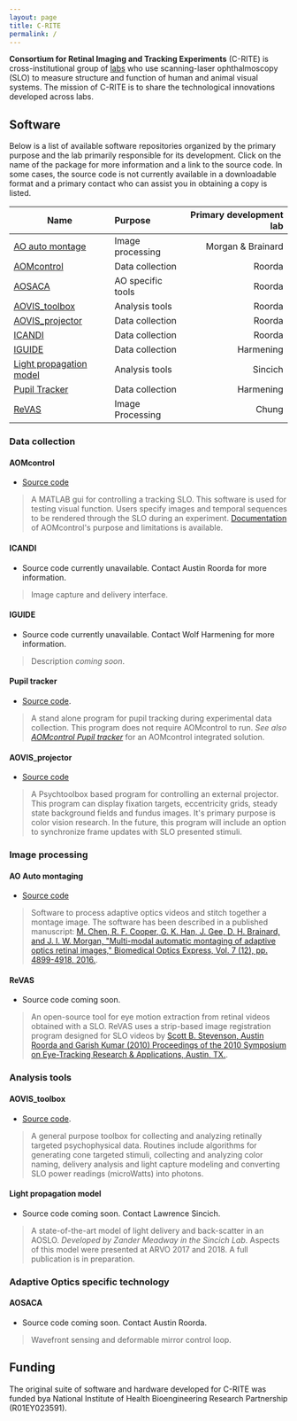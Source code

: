 ```yaml
---
layout: page
title: C-RITE
permalink: /
---
```



__Consortium for Retinal Imaging and Tracking Experiments__ (C-RITE) is cross-institutional group of [labs](/about/) who use scanning-laser ophthalmoscopy (SLO) to measure structure and function of human and animal visual systems. The mission of C-RITE is to share the technological innovations developed across labs.


## Software 

Below is a list of available software repositories organized by the primary purpose and the lab primarily responsible for its development. Click on the name of the package for more information and a link to the source code. In some cases, the source code is not currently available in a downloadable format and a primary contact who can assist you in obtaining a copy is listed.


| Name | Purpose | Primary development lab |
| ---- |:------- | -----------------------:|
| [AO auto montage](#ao-auto-montaging) | Image processing | Morgan & Brainard |
| [AOMcontrol](#aomcontrol) | Data collection | Roorda |
| [AOSACA](#aosaca) | AO specific tools | Roorda |
| [AOVIS_toolbox](#aovis_toolbox) | Analysis tools | Roorda |
| [AOVIS_projector](#aovis_projector) | Data collection | Roorda |
| [ICANDI](#icandi) | Data collection | Roorda |
| [IGUIDE](#iguide) | Data collection | Harmening |
| [Light propagation model](#light-propagation-model) | Analysis tools | Sincich |
| [Pupil Tracker](#pupil-tracker) | Data collection | Harmening |
| [ReVAS](#revas) | Image Processing | Chung |


### Data collection


#### AOMcontrol

* [Source code](https://github.com/RoordaLab/AOMcontrol)

> A MATLAB gui for controlling a tracking SLO. This software is used for testing visual function. Users specify images and temporal sequences to be rendered through the SLO during an experiment. [Documentation](https://github.com/RoordaLab/AOMcontrol/wiki) of AOMcontrol's purpose and limitations is available.

#### ICANDI

* Source code currently unavailable. Contact Austin Roorda for more information.

> Image capture and delivery interface.

#### IGUIDE

* Source code currently unavailable. Contact Wolf Harmening for more information.

> Description _coming soon_.

#### Pupil tracker

* [Source code](https://github.com/ukb-aoslo/PupilTracker). 

> A stand alone program for pupil tracking during experimental data collection. This program does not require AOMcontrol to run. _See also [AOMcontrol Pupil tracker](https://github.com/RoordaLab/AOMcontrol/wiki/Pupil-tracker)_ for an AOMcontrol integrated solution.

#### AOVIS_projector

* [Source code](https://github.com/RoordaLab/AOVIS_projector)

> A Psychtoolbox based program for controlling an external projector. This program can display fixation targets, eccentricity grids, steady state background fields and fundus images. It's primary purpose is color vision research. In the future, this program will include an option to synchronize frame updates with SLO presented stimuli.

### Image processing

#### AO Auto montaging

* [Source code](https://github.com/BrainardLab/AOAutomontaging)

> Software to process adaptive optics videos and stitch together a montage image. The software has been described in a published manuscript: 
> [M. Chen, R. F. Cooper, G. K. Han, J. Gee, D. H. Brainard, and J. I. W. Morgan, "Multi-modal automatic montaging of adaptive optics retinal images," Biomedical Optics Express, Vol. 7 (12), pp. 4899-4918, 2016.](https://www.ncbi.nlm.nih.gov/pmc/articles/PMC5175540/pdf/4899.pdf).

#### ReVAS

* Source code coming soon.

> An open-source tool for eye motion extraction from retinal videos obtained with a SLO. ReVAS uses a strip-based image registration program designed for SLO videos by [Scott B. Stevenson, Austin Roorda and Garish Kumar (2010) Proceedings of the 2010 Symposium on Eye-Tracking Research & Applications, Austin, TX.](http://roorda.vision.berkeley.edu/Pubs/StevensoETRA2010.pdf).

### Analysis tools

#### AOVIS_toolbox

* [Source code](https://github.com/RoordaLab/AOVIS_toolbox). 

> A general purpose toolbox for collecting and analyzing retinally targeted psychophysical data. Routines include algorithms for generating cone targeted stimuli, collecting and analyzing color naming, delivery analysis and light capture modeling and converting SLO power readings (microWatts) into photons.

#### Light propagation model

* Source code coming soon. Contact Lawrence Sincich.

> A state-of-the-art model of light delivery and back-scatter in an AOSLO. _Developed by Zander Meadway in the Sincich Lab_. Aspects of this model were presented at ARVO 2017 and 2018. A full publication is in preparation.


### Adaptive Optics specific technology

#### AOSACA

* Source code coming soon. Contact Austin Roorda.

> Wavefront sensing and deformable mirror control loop. 


## Funding

The original suite of software and hardware developed for C-RITE was funded bya National Institute of Health Bioengineering Research Partnership (R01EY023591).
